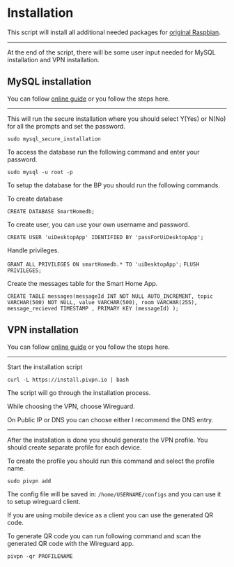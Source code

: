 # Installation

This script will install all additional needed packages for [original Raspbian](https://downloads.raspberrypi.org/raspios_armhf/images/raspios_armhf-2021-03-25/2021-03-04-raspios-buster-armhf.zip).

---------------------------

At the end of the script, there will be some user input needed for MySQL installation and VPN installation.

## MySQL installation
You can follow [online guide](https://pimylifeup.com/raspberry-pi-mysql/) or you follow the steps here.

---------------------------

This will run the secure installation where you should select Y(Yes) or N(No) for all the prompts and set the password.

``sudo mysql_secure_installation``

To access the database run the following command and enter your password.

``sudo mysql -u root -p``

To setup the database for the BP you should run the following commands.

To create database

``CREATE DATABASE SmartHomedb;``

To create user, you can use your own username and password.

``CREATE USER 'uiDesktopApp' IDENTIFIED BY 'passForUiDesktopApp';``

Handle privileges.

``GRANT ALL PRIVILEGES ON smartHomedb.* TO 'uiDesktopApp';``
``FLUSH PRIVILEGES;``

Create the messages table for the Smart Home App.

``CREATE TABLE messages(messageId INT NOT NULL AUTO_INCREMENT, topic VARCHAR(500) NOT NULL, value VARCHAR(500), room VARCHAR(255), message_recieved TIMESTAMP , PRIMARY KEY (messageId) );``

## VPN installation
You can follow [online guide](https://pimylifeup.com/raspberry-pi-wireguard/) or you follow the steps here.

---------------------------

Start the installation script

``curl -L https://install.pivpn.io | bash``

The script will go through the installation process.

While choosing the VPN, choose Wireguard.

On Public IP or DNS you can choose either I recommend the DNS entry.

---------------------------

After the installation is done you should generate the VPN profile. 
You should create separate profile for each device.

To create the profile you should run this command and select the profile name.

``sudo pivpn add``

The config file will be saved in: `/home/USERNAME/configs` and you can use it to setup wireguard client.

If you are using mobile device as a client you can use the generated QR code.

To generate QR code you can run following command and scan the generated QR code with the Wireguard app.

``pivpn -qr PROFILENAME``